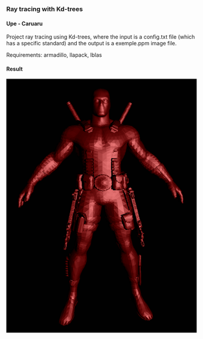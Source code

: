 ### Ray tracing with Kd-trees
#### Upe - Caruaru

Project ray tracing using Kd-trees, where the input is a config.txt file (which has a specific standard) 
and the output is a exemple.ppm image file.

Requirements: armadillo, llapack, lblas

#### Result
![Alt text](tools/deadpool.png?raw=true "Deadpool")

